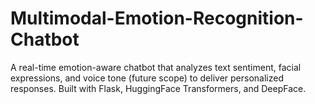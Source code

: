 # Multimodal-Emotion-Recognition-Chatbot
A real-time emotion-aware chatbot that analyzes text sentiment, facial expressions, and voice tone (future scope) to deliver personalized responses. Built with Flask, HuggingFace Transformers, and DeepFace.
